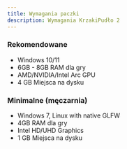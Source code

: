 ```yaml
---
title: Wymagania paczki
description: Wymagania KrzakiPudło 2
---
```

### Rekomendowane
- Windows 10/11
- 6GB - 8GB RAM dla gry
- AMD/NVIDIA/Intel Arc GPU
- 4 GB Miejsca na dysku

### Minimalne (męczarnia)
- Windows 7, Linux with native GLFW
- 4GB RAM dla gry
- Intel HD/UHD Graphics
- 1 GB Miejsca na dysku